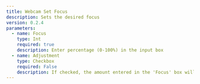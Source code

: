 ```yaml
---
title: Webcam Set Focus
description: Sets the desired focus
version: 0.2.4
parameters:
  - name: Focus
    type: Int
    required: true
    description: Enter percentage (0-100%) in the input box
  - name: Adjustment
    type: Checkbox
    required: False
    description: If checked, the amount entered in the 'Focus' box will be added to the current setting
---
```

